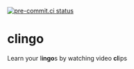 [![pre-commit.ci status](https://results.pre-commit.ci/badge/github/ace-han/clingo/main.svg)](https://results.pre-commit.ci/latest/github/ace-han/clingo/main)

clingo
======

Learn your l**ingo**s by watching video **cl**ips
